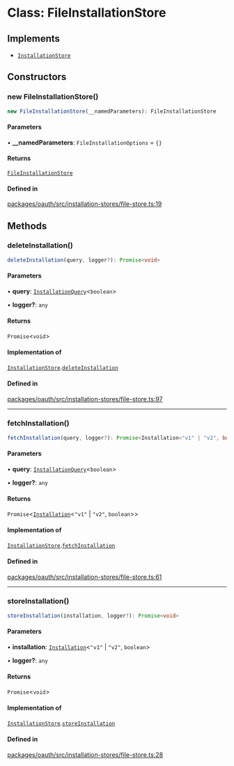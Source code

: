 # Class: FileInstallationStore

## Implements

- [`InstallationStore`](../interfaces/InstallationStore.md)

## Constructors

### new FileInstallationStore()

```ts
new FileInstallationStore(__namedParameters): FileInstallationStore
```

#### Parameters

• **\_\_namedParameters**: `FileInstallationOptions` = `{}`

#### Returns

[`FileInstallationStore`](FileInstallationStore.md)

#### Defined in

[packages/oauth/src/installation-stores/file-store.ts:19](https://github.com/slackapi/node-slack-sdk/blob/main/packages/oauth/src/installation-stores/file-store.ts#L19)

## Methods

### deleteInstallation()

```ts
deleteInstallation(query, logger?): Promise<void>
```

#### Parameters

• **query**: [`InstallationQuery`](../interfaces/InstallationQuery.md)\<`boolean`\>

• **logger?**: `any`

#### Returns

`Promise`\<`void`\>

#### Implementation of

[`InstallationStore`](../interfaces/InstallationStore.md).[`deleteInstallation`](../interfaces/InstallationStore.md#deleteinstallation)

#### Defined in

[packages/oauth/src/installation-stores/file-store.ts:97](https://github.com/slackapi/node-slack-sdk/blob/main/packages/oauth/src/installation-stores/file-store.ts#L97)

***

### fetchInstallation()

```ts
fetchInstallation(query, logger?): Promise<Installation<"v1" | "v2", boolean>>
```

#### Parameters

• **query**: [`InstallationQuery`](../interfaces/InstallationQuery.md)\<`boolean`\>

• **logger?**: `any`

#### Returns

`Promise`\<[`Installation`](../interfaces/Installation.md)\<`"v1"` \| `"v2"`, `boolean`\>\>

#### Implementation of

[`InstallationStore`](../interfaces/InstallationStore.md).[`fetchInstallation`](../interfaces/InstallationStore.md#fetchinstallation)

#### Defined in

[packages/oauth/src/installation-stores/file-store.ts:61](https://github.com/slackapi/node-slack-sdk/blob/main/packages/oauth/src/installation-stores/file-store.ts#L61)

***

### storeInstallation()

```ts
storeInstallation(installation, logger?): Promise<void>
```

#### Parameters

• **installation**: [`Installation`](../interfaces/Installation.md)\<`"v1"` \| `"v2"`, `boolean`\>

• **logger?**: `any`

#### Returns

`Promise`\<`void`\>

#### Implementation of

[`InstallationStore`](../interfaces/InstallationStore.md).[`storeInstallation`](../interfaces/InstallationStore.md#storeinstallation)

#### Defined in

[packages/oauth/src/installation-stores/file-store.ts:28](https://github.com/slackapi/node-slack-sdk/blob/main/packages/oauth/src/installation-stores/file-store.ts#L28)
